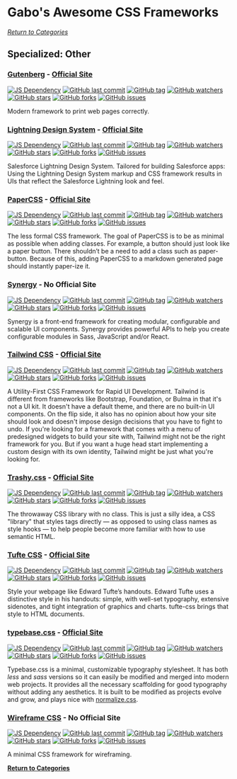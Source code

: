 # Gabo's Awesome CSS Frameworks

[_Return to Categories_](readme.md)


## Specialized: Other


### [Gutenberg](https://github.com/BafS/Gutenberg) - [Official Site](http://bafs.github.io/Gutenberg/)

[![JS Dependency](https://img.shields.io/badge/JS-no-lightgrey.svg?style=flat-square&maxAge=5184000)]()
[![GitHub last commit](https://img.shields.io/github/last-commit/BafS/Gutenberg.svg?style=flat-square&maxAge=5184000)]()
[![GitHub tag](https://img.shields.io/github/tag/BafS/Gutenberg.svg?style=flat-square&maxAge=5184000)]()
[![GitHub watchers](https://img.shields.io/github/watchers/BafS/Gutenberg.svg?style=flat-square&maxAge=5184000)]()
[![GitHub stars](https://img.shields.io/github/stars/BafS/Gutenberg.svg?style=flat-square&maxAge=5184000)]()
[![GitHub forks](https://img.shields.io/github/forks/BafS/Gutenberg.svg?style=flat-square&maxAge=5184000)]()
[![GitHub issues](https://img.shields.io/github/issues/BafS/Gutenberg.svg?style=flat-square&maxAge=5184000)]()

Modern framework to print web pages correctly.


### [Lightning Design System](https://github.com/salesforce-ux/design-system) - [Official Site](https://www.lightningdesignsystem.com/)

[![JS Dependency](https://img.shields.io/badge/JS-yes-blue.svg?style=flat-square&maxAge=5184000)]()
[![GitHub last commit](https://img.shields.io/github/last-commit/salesforce-ux/design-system.svg?style=flat-square&maxAge=5184000)]()
[![GitHub tag](https://img.shields.io/github/tag/salesforce-ux/design-system.svg?style=flat-square&maxAge=5184000)]()
[![GitHub watchers](https://img.shields.io/github/watchers/salesforce-ux/design-system.svg?style=flat-square&maxAge=5184000)]()
[![GitHub stars](https://img.shields.io/github/stars/salesforce-ux/design-system.svg?style=flat-square&maxAge=5184000)]()
[![GitHub forks](https://img.shields.io/github/forks/salesforce-ux/design-system.svg?style=flat-square&maxAge=5184000)]()
[![GitHub issues](https://img.shields.io/github/issues/salesforce-ux/design-system.svg?style=flat-square&maxAge=5184000)]()

Salesforce Lightning Design System. Tailored for building Salesforce
apps: Using the Lightning Design System markup and CSS framework results
in UIs that reflect the Salesforce Lightning look and feel.


### [PaperCSS](https://github.com/rhyneav/papercss) - [Official Site](https://www.getpapercss.com/)

[![JS Dependency](https://img.shields.io/badge/JS-no-lightgrey.svg?style=flat-square&maxAge=5184000)]()
[![GitHub last commit](https://img.shields.io/github/last-commit/rhyneav/papercss.svg?style=flat-square&maxAge=5184000)]()
[![GitHub tag](https://img.shields.io/github/tag/rhyneav/papercss.svg?style=flat-square&maxAge=5184000)]()
[![GitHub watchers](https://img.shields.io/github/watchers/rhyneav/papercss.svg?style=flat-square&maxAge=5184000)]()
[![GitHub stars](https://img.shields.io/github/stars/rhyneav/papercss.svg?style=flat-square&maxAge=5184000)]()
[![GitHub forks](https://img.shields.io/github/forks/rhyneav/papercss.svg?style=flat-square&maxAge=5184000)]()
[![GitHub issues](https://img.shields.io/github/issues/rhyneav/papercss.svg?style=flat-square&maxAge=5184000)]()

The less formal CSS framework. The goal of PaperCSS is to be as minimal 
as possible when adding classes. For example, a button should just look
like a paper button. There shouldn’t be a need to add a class such as
paper-button. Because of this, adding PaperCSS to a markdown generated
page should instantly paper-ize it.


### [Synergy](https://github.com/esr360/Synergy) - No Official Site

[![JS Dependency](https://img.shields.io/badge/JS-yes-blue.svg?style=flat-square&maxAge=5184000)]()
[![GitHub last commit](https://img.shields.io/github/last-commit/esr360/Synergy.svg?style=flat-square&maxAge=5184000)]()
[![GitHub tag](https://img.shields.io/github/tag/esr360/Synergy.svg?style=flat-square&maxAge=5184000)]()
[![GitHub watchers](https://img.shields.io/github/watchers/esr360/Synergy.svg?style=flat-square&maxAge=5184000)]()
[![GitHub stars](https://img.shields.io/github/stars/esr360/Synergy.svg?style=flat-square&maxAge=5184000)]()
[![GitHub forks](https://img.shields.io/github/forks/esr360/Synergy.svg?style=flat-square&maxAge=5184000)]()
[![GitHub issues](https://img.shields.io/github/issues/esr360/Synergy.svg?style=flat-square&maxAge=5184000)]()

Synergy is a front-end framework for creating modular, configurable and 
scalable UI components. Synergy provides powerful APIs to help you 
create configurable modules in Sass, JavaScript and/or React. 


### [Tailwind CSS](https://github.com/tailwindcss/tailwindcss) - [Official Site](https://tailwindcss.com/)

[![JS Dependency](https://img.shields.io/badge/JS-yes-blue.svg?style=flat-square&maxAge=5184000)]()
[![GitHub last commit](https://img.shields.io/github/last-commit/tailwindcss/tailwindcss.svg?style=flat-square&maxAge=5184000)]()
[![GitHub tag](https://img.shields.io/github/tag/tailwindcss/tailwindcss.svg?style=flat-square&maxAge=5184000)]()
[![GitHub watchers](https://img.shields.io/github/watchers/tailwindcss/tailwindcss.svg?style=flat-square&maxAge=5184000)]()
[![GitHub stars](https://img.shields.io/github/stars/tailwindcss/tailwindcss.svg?style=flat-square&maxAge=5184000)]()
[![GitHub forks](https://img.shields.io/github/forks/tailwindcss/tailwindcss.svg?style=flat-square&maxAge=5184000)]()
[![GitHub issues](https://img.shields.io/github/issues/tailwindcss/tailwindcss.svg?style=flat-square&maxAge=5184000)]()

A Utility-First CSS Framework for Rapid UI Development. Tailwind is 
different from frameworks like Bootstrap, Foundation, or Bulma in that
it's not a UI kit. It doesn't have a default theme, and there are no
built-in UI components. On the flip side, it also has no opinion about
how your site should look and doesn't impose design decisions that you
have to fight to undo. If you're looking for a framework that comes with
a menu of predesigned widgets to build your site with, Tailwind might
not be the right framework for you. But if you want a huge head start
implementing a custom design with its own identity, Tailwind might be
just what you're looking for.


### [Trashy.css](https://github.com/t7/trashy.css) - [Official Site](https://t7.github.io/trashy.css/)

[![JS Dependency](https://img.shields.io/badge/JS-no-lightgrey.svg?style=flat-square&maxAge=5184000)]()
[![GitHub last commit](https://img.shields.io/github/last-commit/t7/trashy.css.svg?style=flat-square&maxAge=5184000)]()
[![GitHub tag](https://img.shields.io/github/tag/t7/trashy.css.svg?style=flat-square&maxAge=5184000)]()
[![GitHub watchers](https://img.shields.io/github/watchers/t7/trashy.css.svg?style=flat-square&maxAge=5184000)]()
[![GitHub stars](https://img.shields.io/github/stars/t7/trashy.css.svg?style=flat-square&maxAge=5184000)]()
[![GitHub forks](https://img.shields.io/github/forks/t7/trashy.css.svg?style=flat-square&maxAge=5184000)]()
[![GitHub issues](https://img.shields.io/github/issues/t7/trashy.css.svg?style=flat-square&maxAge=5184000)]()

The throwaway CSS library with no class. This is just a silly idea, a 
CSS "library" that styles tags directly — as opposed to using class 
names as style hooks — to help people become more familiar with how to 
use semantic HTML. 


### [Tufte CSS](https://github.com/edwardtufte/tufte-css) - [Official Site](https://edwardtufte.github.io/tufte-css/)

[![JS Dependency](https://img.shields.io/badge/JS-no-lightgrey.svg?style=flat-square&maxAge=5184000)]()
[![GitHub last commit](https://img.shields.io/github/last-commit/edwardtufte/tufte-css.svg?style=flat-square&maxAge=5184000)]()
[![GitHub tag](https://img.shields.io/github/tag/edwardtufte/tufte-css.svg?style=flat-square&maxAge=5184000)]()
[![GitHub watchers](https://img.shields.io/github/watchers/edwardtufte/tufte-css.svg?style=flat-square&maxAge=5184000)]()
[![GitHub stars](https://img.shields.io/github/stars/edwardtufte/tufte-css.svg?style=flat-square&maxAge=5184000)]()
[![GitHub forks](https://img.shields.io/github/forks/edwardtufte/tufte-css.svg?style=flat-square&maxAge=5184000)]()
[![GitHub issues](https://img.shields.io/github/issues/edwardtufte/tufte-css.svg?style=flat-square&maxAge=5184000)]()

Style your webpage like Edward Tufte’s handouts. Edward Tufte uses a 
distinctive style in his handouts: simple, with well-set typography,
extensive sidenotes, and tight integration of graphics and charts.
tufte-css brings that style to HTML documents.


### [typebase.css](https://github.com/devinhunt/typebase.css) - [Official Site](http://devinhunt.github.io/typebase.css/)

[![JS Dependency](https://img.shields.io/badge/JS-no-lightgrey.svg?style=flat-square&maxAge=5184000)]()
[![GitHub last commit](https://img.shields.io/github/last-commit/devinhunt/typebase.css.svg?style=flat-square&maxAge=5184000)]()
[![GitHub tag](https://img.shields.io/github/tag/devinhunt/typebase.css.svg?style=flat-square&maxAge=5184000)]()
[![GitHub watchers](https://img.shields.io/github/watchers/devinhunt/typebase.css.svg?style=flat-square&maxAge=5184000)]()
[![GitHub stars](https://img.shields.io/github/stars/devinhunt/typebase.css.svg?style=flat-square&maxAge=5184000)]()
[![GitHub forks](https://img.shields.io/github/forks/devinhunt/typebase.css.svg?style=flat-square&maxAge=5184000)]()
[![GitHub issues](https://img.shields.io/github/issues/devinhunt/typebase.css.svg?style=flat-square&maxAge=5184000)]()

Typebase.css is a minimal, customizable typography stylesheet. It has
both _less_ and _sass_ versions so it can easily be modified and merged into
modern web projects. It provides all the necessary scaffolding for good
typography without adding any aesthetics. It is built to be modified as
projects evolve and grow, and plays nice with
[normalize.css](readmeBaseResetNormalize.md#normalize.css).


### [Wireframe CSS](https://github.com/agauniyal/wireframe) - No Official Site

[![JS Dependency](https://img.shields.io/badge/JS-no-lightgrey.svg?style=flat-square&maxAge=5184000)]()
[![GitHub last commit](https://img.shields.io/github/last-commit/agauniyal/wireframe.svg?style=flat-square&maxAge=5184000)]()
[![GitHub tag](https://img.shields.io/github/tag/agauniyal/wireframe.svg?style=flat-square&maxAge=5184000)]()
[![GitHub watchers](https://img.shields.io/github/watchers/agauniyal/wireframe.svg?style=flat-square&maxAge=5184000)]()
[![GitHub stars](https://img.shields.io/github/stars/agauniyal/wireframe.svg?style=flat-square&maxAge=5184000)]()
[![GitHub forks](https://img.shields.io/github/forks/agauniyal/wireframe.svg?style=flat-square&maxAge=5184000)]()
[![GitHub issues](https://img.shields.io/github/issues/agauniyal/wireframe.svg?style=flat-square&maxAge=5184000)]()

A minimal CSS framework for wireframing.



[**Return to Categories**](readme.md)
